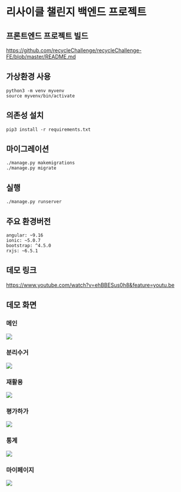 # 리사이클 챌린지 백엔드 프로젝트
## 프론트엔드 프로젝트 빌드
https://github.com/recycleChallenge/recycleChallenge-FE/blob/master/README.md

## 가상환경 사용
```
python3 -m venv myvenv
source myvenv/bin/activate
```
## 의존성 설치
```
pip3 install -r requirements.txt
```
## 마이그레이션
```
./manage.py makemigrations
./manage.py migrate
```
## 실행
```
./manage.py runserver
```
## 주요 환경버전
```
angular: ~9.16
ionic: ~5.0.7
bootstrap: ^4.5.0
rxjs: ~6.5.1
```

## 데모 링크
https://www.youtube.com/watch?v=ehBBESus0h8&feature=youtu.be  

## 데모 화면
### 메인
![](/images/메인.png)
### 분리수거
![](/images/분리수거.png)
### 재활용
![](/images/재활용.png)
### 평가하가
![](/images/평가하기.png)
### 통계
![](/images/통계.png)
### 마이페이지
![](/images/마이페이지.png)

